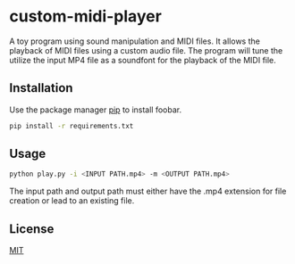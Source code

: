 # custom-midi-player

A toy program using sound manipulation and MIDI files. It allows the playback of MIDI files using a custom audio file. The program will tune the utilize the input MP4 file as a soundfont for the playback of the MIDI file.

## Installation

Use the package manager [pip](https://pip.pypa.io/en/stable/) to install foobar.

```bash
pip install -r requirements.txt
```

## Usage

```bash
python play.py -i <INPUT PATH.mp4> -m <OUTPUT PATH.mp4>
```
The input path and output path must either have the .mp4 extension for file creation or lead to an existing file.
## License
[MIT](https://choosealicense.com/licenses/mit/)
